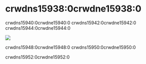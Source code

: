 # crwdns15938:0crwdne15938:0

crwdns15940:0crwdne15940:0 crwdns15942:0crwdne15942:0 crwdns15944:0crwdne15944:0

![](crwdns15946:0crwdne15946:0)

crwdns15948:0crwdne15948:0 crwdns15950:0crwdne15950:0

crwdns15952:0crwdne15952:0
